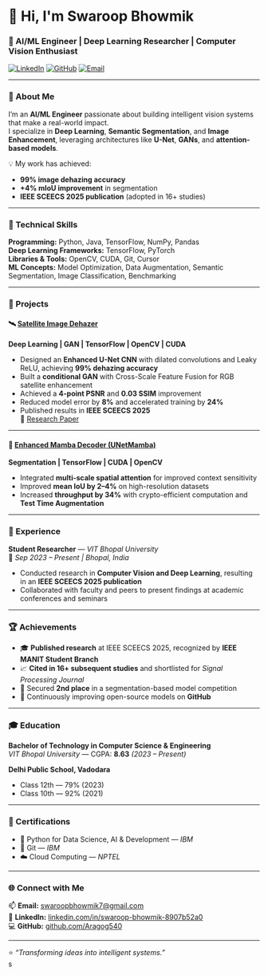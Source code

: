 # 👋 Hi, I'm Swaroop Bhowmik

### 🚀 AI/ML Engineer | Deep Learning Researcher | Computer Vision Enthusiast

[![LinkedIn](https://img.shields.io/badge/LinkedIn-Swaroop%20Bhowmik-blue?style=flat&logo=linkedin)](https://linkedin.com/in/swaroop-bhowmik-8907b52a0)
[![GitHub](https://img.shields.io/badge/GitHub-Aragog540-black?style=flat&logo=github)](https://github.com/Aragog540)
[![Email](https://img.shields.io/badge/Email-swaroopbhowmik7%40gmail.com-red?style=flat&logo=gmail)](mailto:swaroopbhowmik7@gmail.com)

---

### 🧠 About Me
I’m an **AI/ML Engineer** passionate about building intelligent vision systems that make a real-world impact.  
I specialize in **Deep Learning**, **Semantic Segmentation**, and **Image Enhancement**, leveraging architectures like **U-Net**, **GANs**, and **attention-based models**.  

💡 My work has achieved:
- **99% image dehazing accuracy**
- **+4% mIoU improvement** in segmentation
- **IEEE SCEECS 2025 publication** (adopted in 16+ studies)

---

### 🧩 Technical Skills

**Programming:** Python, Java, TensorFlow, NumPy, Pandas  
**Deep Learning Frameworks:** TensorFlow, PyTorch  
**Libraries & Tools:** OpenCV, CUDA, Git, Cursor  
**ML Concepts:** Model Optimization, Data Augmentation, Semantic Segmentation, Image Classification, Benchmarking  

---

### 🧪 Projects

#### 🛰️ [Satellite Image Dehazer](https://github.com/Aragog540/DeHazer-CED)
**Deep Learning | GAN | TensorFlow | OpenCV | CUDA**

- Designed an **Enhanced U-Net CNN** with dilated convolutions and Leaky ReLU, achieving **99% dehazing accuracy**
- Built a **conditional GAN** with Cross-Scale Feature Fusion for RGB satellite enhancement  
- Achieved a **4-point PSNR** and **0.03 SSIM** improvement  
- Reduced model error by **8%** and accelerated training by **24%**
- Published results in **IEEE SCEECS 2025**  
  📄 [Research Paper](https://ieeexplore.ieee.org/document/10940251)

---

#### 🧠 [Enhanced Mamba Decoder (UNetMamba)](https://github.com/Aragog540/Sat-dhze)
**Segmentation | TensorFlow | CUDA | OpenCV**

- Integrated **multi-scale spatial attention** for improved context sensitivity  
- Improved **mean IoU by 2–4%** on high-resolution datasets  
- Increased **throughput by 34%** with crypto-efficient computation and **Test Time Augmentation**

---

### 💼 Experience

**Student Researcher** — *VIT Bhopal University*  
📅 *Sep 2023 – Present | Bhopal, India*

- Conducted research in **Computer Vision and Deep Learning**, resulting in an **IEEE SCEECS 2025 publication**
- Collaborated with faculty and peers to present findings at academic conferences and seminars

---

### 🏆 Achievements

- 🎓 **Published research** at IEEE SCEECS 2025, recognized by **IEEE MANIT Student Branch**
- 📈 **Cited in 16+ subsequent studies** and shortlisted for *Signal Processing Journal*
- 🥈 Secured **2nd place** in a segmentation-based model competition
- 🚀 Continuously improving open-source models on **GitHub**

---

### 🎓 Education

**Bachelor of Technology in Computer Science & Engineering**  
*VIT Bhopal University* — CGPA: **8.63** *(2023 – Present)*  

**Delhi Public School, Vadodara**  
- Class 12th — 79% (2023)  
- Class 10th — 92% (2021)  

---

### 📜 Certifications

- 🧩 Python for Data Science, AI & Development — *IBM*  
- 🧠 Git — *IBM*  
- ☁️ Cloud Computing — *NPTEL*  

---

### 🌐 Connect with Me

📫 **Email:** [swaroopbhowmik7@gmail.com](mailto:swaroopbhowmik7@gmail.com)  
🔗 **LinkedIn:** [linkedin.com/in/swaroop-bhowmik-8907b52a0](https://linkedin.com/in/swaroop-bhowmik-8907b52a0)  
💻 **GitHub:** [github.com/Aragog540](https://github.com/Aragog540)

---

⭐ *“Transforming ideas into intelligent systems.”*  
s
